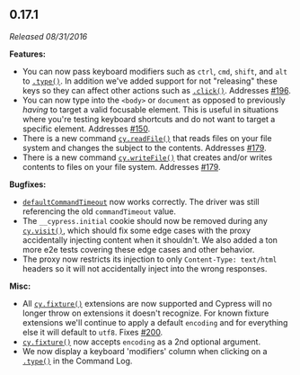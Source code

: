 ## 0.17.1

_Released 08/31/2016_

**Features:**

- You can now pass keyboard modifiers such as `ctrl`, `cmd`, `shift`, and `alt` to [`.type()`](/api/commands/type). In addition we've added support for not "releasing" these keys so they can affect other actions such as [`.click()`](/api/commands/click). Addresses [#196](https://github.com/cypress-io/cypress/issues/196).
- You can now type into the `<body>` or `document` as opposed to previously _having_ to target a valid focusable element. This is useful in situations where you're testing keyboard shortcuts and do not want to target a specific element. Addresses [#150](https://github.com/cypress-io/cypress/issues/150).
- There is a new command [`cy.readFile()`](/api/commands/readfile) that reads files on your file system and changes the subject to the contents. Addresses [#179](https://github.com/cypress-io/cypress/issues/179).
- There is a new command [`cy.writeFile()`](/api/commands/writefile) that creates and/or writes contents to files on your file system. Addresses [#179](https://github.com/cypress-io/cypress/issues/179).

**Bugfixes:**

- [`defaultCommandTimeout`](/guides/references/configuration#Timeouts) now works correctly. The driver was still referencing the old `commandTimeout` value.
- The `__cypress.initial` cookie should now be removed during any [`cy.visit()`](/api/commands/visit), which should fix some edge cases with the proxy accidentally injecting content when it shouldn't. We also added a ton more e2e tests covering these edge cases and other behavior.
- The proxy now restricts its injection to only `Content-Type: text/html` headers so it will not accidentally inject into the wrong responses.

**Misc:**

- All [`cy.fixture()`](/api/commands/fixture) extensions are now supported and Cypress will no longer throw on extensions it doesn't recognize. For known fixture extensions we'll continue to apply a default `encoding` and for everything else it will default to `utf8`. Fixes [#200](https://github.com/cypress-io/cypress/issues/200).
- [`cy.fixture()`](/api/commands/fixture) now accepts `encoding` as a 2nd optional argument.
- We now display a keyboard 'modifiers' column when clicking on a [`.type()`](/api/commands/type) in the Command Log.
